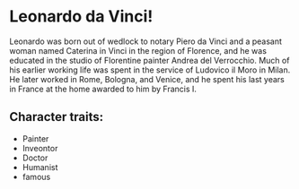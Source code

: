 # Leonardo da Vinci!

Leonardo was born out of wedlock to notary Piero da Vinci and a peasant woman named Caterina in Vinci in the region of Florence, and he was educated in the studio of Florentine painter Andrea del Verrocchio. Much of his earlier working life was spent in the service of Ludovico il Moro in Milan. He later worked in Rome, Bologna, and Venice, and he spent his last years in France at the home awarded to him by Francis I.

## Character traits:
* Painter
* Inveontor
* Doctor
* Humanist
* famous

